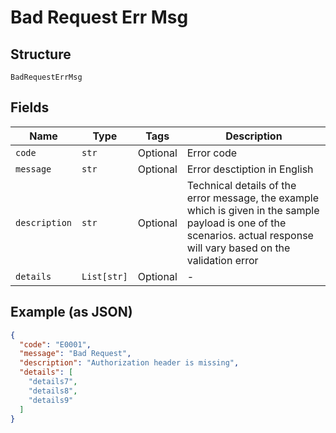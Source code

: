 
# Bad Request Err Msg

## Structure

`BadRequestErrMsg`

## Fields

| Name | Type | Tags | Description |
|  --- | --- | --- | --- |
| `code` | `str` | Optional | Error code |
| `message` | `str` | Optional | Error desctiption in English |
| `description` | `str` | Optional | Technical details of the error message, the example which is given in the sample payload is one of the scenarios. actual response will vary based on the validation error |
| `details` | `List[str]` | Optional | - |

## Example (as JSON)

```json
{
  "code": "E0001",
  "message": "Bad Request",
  "description": "Authorization header is missing",
  "details": [
    "details7",
    "details8",
    "details9"
  ]
}
```

